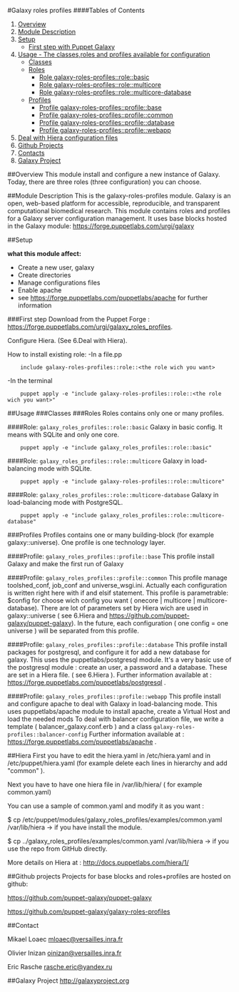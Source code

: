 #Galaxy roles profiles
####Tables of Contents
1. [Overview](#overview)
2. [Module Description](#module-description)
3. [Setup](#setup)
    * [First step with Puppet Galaxy](#first-step)
4. [Usage - The classes,roles and profiles available for configuration ](#usage)
    * [Classes](#classes)
    * [Roles](#roles)
        * [Role galaxy-roles-profiles::role::basic](#role-galaxy_roles_profilesrolebasic)
        * [Role galaxy-roles-profiles::role::multicore](#role-galaxy_roles_profilesrolemulticore)
        * [Role galaxy-roles-profiles::role::multicore-database](#role-galaxy_roles_profilesrolemulticore-database)
    * [Profiles](#profiles)
        * [Profile galaxy-roles-profiles::profile::base](#profile-galaxy_roles_profilesprofilebase)
        * [Profile galaxy-roles-profiles::profile::common](#profile-galaxy_roles_profilesprofilecommon)
        * [Profile galaxy-roles-profiles::profile::database](#profile-galaxy_roles_profilesprofiledatabase)
        * [Profile galaxy-roles-profiles::profile::webapp](#profile-galaxy_roles_profileprofilewebapp)
5. [Deal with Hiera configuration files](#hiera)   
6. [Github Projects](#github-projects)
7. [Contacts](#contact)
8. [Galaxy Project](#galaxy-project)

##Overview
This module install and configure a new instance of Galaxy. Today, there are three roles (three configuration) you can choose.

##Module Description
This is the galaxy-roles-profiles module. Galaxy is an open, web-based platform for accessible, reproducible, and transparent computational biomedical research.
This module contains roles and profiles for a Galaxy server configuration management.
It uses base blocks hosted in the Galaxy module: https://forge.puppetlabs.com/urgi/galaxy

##Setup

**what this module affect:**
* Create a new user, galaxy
* Create directories
* Manage configurations files
* Enable apache
 * see https://forge.puppetlabs.com/puppetlabs/apache for further information

###First step
Download from the Puppet Forge : https://forge.puppetlabs.com/urgi/galaxy_roles_profiles.

Configure Hiera. (See 6.Deal with Hiera).

How to install existing role:
-In a file.pp

```puppet
	include galaxy-roles-profiles::role::<the role wich you want>
```
-In the terminal

```
	puppet apply -e "include galaxy-roles-profiles::role::<the role wich you want>"
```


##Usage
###Classes
###Roles 
Roles contains only one or many profiles.
 
####Role: `galaxy_roles_profiles::role::basic`
Galaxy in basic config. It means with SQLite and only one core.

```
	puppet apply -e "include galaxy_roles_profiles::role::basic"
```

####Role: `galaxy_roles_profiles::role::multicore`
Galaxy in load-balancing mode with SQLite.

```
	puppet apply -e "include galaxy-roles-profiles::role::multicore"
```
####Role: `galaxy_roles_profiles::role::multicore-database`
Galaxy in load-balancing mode with PostgreSQL.

```
	puppet apply -e "include galaxy_roles_profiles::role::multicore-database"
```

###Profiles
Profiles contains one or many building-block (for example galaxy::universe). One profile is one technology layer.

####Profile: `galaxy_roles_profiles::profile::base`
This profile install Galaxy and make the first run of Galaxy

####Profile: `galaxy_roles_profiles::profile::common`
This profile manage toolshed_conf, job_conf and universe_wsgi.ini. Actually each configuration is written right here with if and elsif statement.
This profile is parametrable: $config for choose wich config you want ( onecore | multicore | multicore-database).
There are lot of parameters set by Hiera wich are used in galaxy::universe ( see 6.Hiera and https://github.com/puppet-galaxy/puppet-galaxy).
In the future, each configuration ( one config = one universe ) will be separated from this profile.

####Profile: `galaxy_roles_profiles::profile::database`
This profile install packages for postgresql, and configure it for add a new database for galaxy.
This uses the puppetlabs/postgresql module.
It's a very basic use of the postgresql module : create an user, a password and a database.
These are set in a Hiera file. ( see 6.Hiera ).
Further information available at : https://forge.puppetlabs.com/puppetlabs/postgresql .

####Profile: `galaxy_roles_profiles::profile::webapp`
This profile install and configure apache to deal with Galaxy in load-balancing mode.
This uses puppetlabs/apache module to install apache, create a Virtual Host and load the needed mods
To deal with balancer configuration file, we write a template ( balancer_galaxy.conf.erb ) and a class `galaxy-roles-profiles::balancer-config`
Further information available at : https://forge.puppetlabs.com/puppetlabs/apache .

##Hiera
First you have to edit the hiera.yaml in /etc/hiera.yaml and in /etc/puppet/hiera.yaml (for example delete each lines in hierarchy and add "common" ).

Next you have to have one hiera file in /var/lib/hiera/ ( for example common.yaml) 

You can use a sample of common.yaml and modify it as you want :

$ cp /etc/puppet/modules/galaxy_roles_profiles/examples/common.yaml /var/lib/hiera -> if you have install the module.

$ cp ../galaxy_roles_profiles/examples/common.yaml /var/lib/hiera -> if you use the repo from GitHub directly.

More details on Hiera at : http://docs.puppetlabs.com/hiera/1/

##Github projects
Projects for base blocks and roles+profiles are hosted on github:


https://github.com/puppet-galaxy/puppet-galaxy


https://github.com/puppet-galaxy/galaxy-roles-profiles

##Contact

Mikael Loaec    mloaec@versailles.inra.fr


Olivier Inizan  oinizan@versailles.inra.fr


Eric Rasche     rasche.eric@yandex.ru

##Galaxy Project
http://galaxyproject.org
